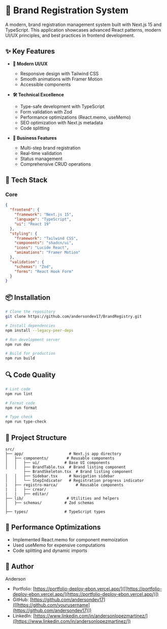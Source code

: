 # 🚀 Brand Registration System

A modern, brand registration management system built with Next.js 15 and TypeScript. This application showcases advanced React patterns, modern UI/UX principles, and best practices in frontend development.

## ✨ Key Features

- **🎨 Modern UI/UX**
  - Responsive design with Tailwind CSS
  - Smooth animations with Framer Motion
  - Accessible components

- **🛠 Technical Excellence**
  - Type-safe development with TypeScript
  - Form validation with Zod
  - Performance optimizations (React.memo, useMemo)
  - SEO optimization with Next.js metadata
  - Code splitting

- **💼 Business Features**
  - Multi-step brand registration
  - Real-time validation
  - Status management
  - Comprehensive CRUD operations

## 🔧 Tech Stack

### Core
```json
{
  "frontend": {
    "framework": "Next.js 15",
    "language": "TypeScript",
    "ui": "React 19"
  },
  "styling": {
    "framework": "Tailwind CSS",
    "components": "shadcn/ui",
    "icons": "Lucide React",
    "animations": "Framer Motion"
  },
  "validation": {
    "schemas": "Zod",
    "forms": "React Hook Form"
  }
}
```

## 📦 Installation

```bash
# Clone the repository
git clone https://github.com/andersondev17/BrandRegistry.git

# Install dependencies
npm install --legacy-peer-deps

# Run development server
npm run dev

# Build for production
npm run build
```



## 🔍 Code Quality

```bash
# Lint code
npm run lint

# Format code
npm run format

# Type check
npm run type-check
```

## 📁 Project Structure

```
src/
├── app/                    # Next.js app directory
│   ├── components/        # Reusable components
│   │   ├── ui/           # Base UI components
│   │   ├── BrandTable.tsx  # Brand listing component
        ├── BrandSkeleton.tsx  # Brand listing component
│   │   ├── Sidebar.tsx     # Navigation sidebar
│   │   └── StepIndicator   # Registration progress indicator
|   ├── registro-marca/        # Reusable components
|   |   ├── crear/     
|   |   ├── editar/        
├── lib/                   # Utilities and helpers
│   ├── schemas/          # Zod schemas
│
├── types/                # TypeScript types
```



## 🌟 Performance Optimizations

- Implemented React.memo for component memoization
- Used useMemo for expensive computations
- Code splitting and dynamic imports

## 👤 Author

Anderson
- Portfolio: [https://portfolio-deploy-ebon.vercel.app/]([[https://portfolio-deploy-ebon.vercel.app/](https://portfolio-deploy-ebon.vercel.app/)])
- GitHub: [https://github.com/andersondev17]([[https://github.com/yourusername](https://github.com/andersondev17)])
- LinkedIn: [https://www.linkedin.com/in/andersonlopezmartinez/]([https://www.linkedin.com/in/andersonlopezmartinez/])
